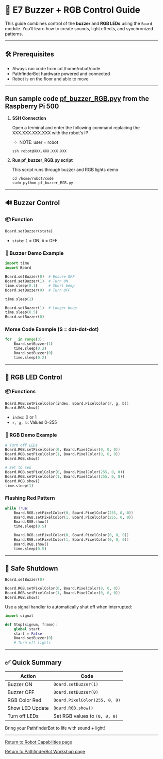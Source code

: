 
# 🤖 E7 Buzzer + RGB Control Guide

This guide combines control of the **buzzer** and **RGB LEDs** using the `Board` module. You’ll learn how to create sounds, light effects, and synchronized patterns.

---

## 🛠️ Prerequisites

- Always run code from cd /home/robot/code
- PathfinderBot hardware powered and connected
- Robot is on the floor and able to move

---
## Run sample code [pf_buzzer_RGB.pyy](/code/pf_buzzer_RGB.py) from the Raspberry Pi 500

1. **SSH Connection**

    Open a terminal and enter the following command replacing the XXX.XXX.XXX.XXX with the robot's IP
    - NOTE: user = robot
    ~~~
    ssh robot@XXX.XXX.XXX.XXX
    ~~~

1. **Run pf_buzzer_RGB.py script**
  
   This script runs through buzzer and RGB lights demo
   ~~~
   cd /home/robot/code
   sudo python pf_buzzer_RGB.py
   ~~~
---

## 🔊 Buzzer Control

### 📦 Function

```python
Board.setBuzzer(state)
```

- `state`: `1` = ON, `0` = OFF

### 🔁 Buzzer Demo Example

```python
import time
import Board

Board.setBuzzer(0)  # Ensure OFF
Board.setBuzzer(1)  # Turn ON
time.sleep(0.1)     # Short beep
Board.setBuzzer(0)  # Turn OFF

time.sleep(1)

Board.setBuzzer(1)  # Longer beep
time.sleep(0.5)
Board.setBuzzer(0)
```

### Morse Code Example (S = dot-dot-dot)

```python
for _ in range(3):
    Board.setBuzzer(1)
    time.sleep(0.2)
    Board.setBuzzer(0)
    time.sleep(0.2)
```

---

## 🌈 RGB LED Control

### 📦 Functions

```python
Board.RGB.setPixelColor(index, Board.PixelColor(r, g, b))
Board.RGB.show()
```

- `index`: 0 or 1
- `r, g, b`: Values 0–255

### 🎨 RGB Demo Example

```python
# Turn off LEDs
Board.RGB.setPixelColor(0, Board.PixelColor(0, 0, 0))
Board.RGB.setPixelColor(1, Board.PixelColor(0, 0, 0))
Board.RGB.show()

# Set to red
Board.RGB.setPixelColor(0, Board.PixelColor(255, 0, 0))
Board.RGB.setPixelColor(1, Board.PixelColor(255, 0, 0))
Board.RGB.show()
time.sleep(1)
```

### Flashing Red Pattern

```python
while True:
    Board.RGB.setPixelColor(0, Board.PixelColor(255, 0, 0))
    Board.RGB.setPixelColor(1, Board.PixelColor(255, 0, 0))
    Board.RGB.show()
    time.sleep(0.5)

    Board.RGB.setPixelColor(0, Board.PixelColor(0, 0, 0))
    Board.RGB.setPixelColor(1, Board.PixelColor(0, 0, 0))
    Board.RGB.show()
    time.sleep(0.5)
```

---

## 🧼 Safe Shutdown

```python
Board.setBuzzer(0)

Board.RGB.setPixelColor(0, Board.PixelColor(0, 0, 0))
Board.RGB.setPixelColor(1, Board.PixelColor(0, 0, 0))
Board.RGB.show()
```

Use a signal handler to automatically shut off when interrupted:

```python
import signal

def Stop(signum, frame):
    global start
    start = False
    Board.setBuzzer(0)
    # Turn off lights
```

---

## ✅ Quick Summary

| Action           | Code                            |
|------------------|---------------------------------|
| Buzzer ON        | `Board.setBuzzer(1)`            |
| Buzzer OFF       | `Board.setBuzzer(0)`            |
| RGB Color Red    | `Board.PixelColor(255, 0, 0)`   |
| Show LED Update  | `Board.RGB.show()`              |
| Turn off LEDs    | Set RGB values to `(0, 0, 0)`   |

Bring your PathfinderBot to life with sound + light!

---
[Return to Robot Capabilities page](README.md)

[Return to PathfinderBot Workshop page](/README.md)

